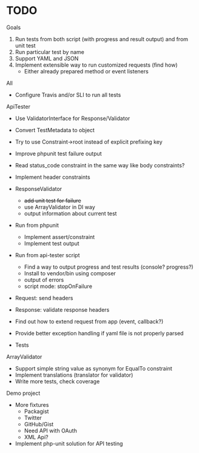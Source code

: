 # TODO

Goals

1. Run tests from both script (with progress and result output) and from unit test
2. Run particular test by name
3. Support YAML and JSON
4. Implement extensible way to run customized requests (find how)
    * Either already prepared method or event listeners

All
* Configure Travis and/or SLI to run all tests

ApiTester
* Use ValidatorInterface for Response/Validator
* Convert TestMetadata to object
* Try to use Constraint->root instead of explicit prefixing key
* Improve phpunit test failure output
* Read status_code constraint in the same way like body constraints?
* Implement header constraints
* ResponseValidator
    * ~~add unit test for failure~~
    * use ArrayValidator in DI way
    * output information about current test

* Run from phpunit
    * Implement assert/constraint
    * Implement test output
* Run from api-tester script
    * Find a way to output progress and test results (console? progress?)
    * Install to vendor/bin using composer
    * output of errors
    * script mode: stopOnFailure
* Request: send headers
* Response: validate response headers
* Find out how to extend request from app (event, callback?)
* Provide better exception handling if yaml file is not properly parsed
* Tests

ArrayValidator
* Support simple string value as synonym for EqualTo constraint
* Implement translations (translator for validator)
* Write more tests, check coverage


Demo project
* More fixtures
    * Packagist
    * Twitter
    * GitHub/Gist
    * Need API with OAuth
    * XML Api?
* Implement php-unit solution for API testing
